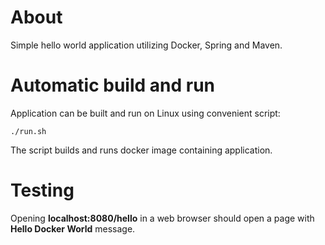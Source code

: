 # About
Simple hello world application utilizing Docker, Spring and Maven.
# Automatic build and run
Application can be built and run on Linux using convenient script:
```
./run.sh
```
The script builds and runs docker image containing application.
# Testing
Opening **localhost:8080/hello** in a web browser should open a page with **Hello Docker World** message.